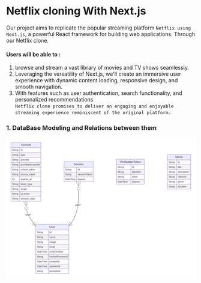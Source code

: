 # Netflix cloning  With Next.js
Our project aims to replicate the popular streaming platform `Netflix using Next.js`, a powerful React framework for building web applications. Through our Netflix clone.<br/> 
#### Users will be able to : <br/>
1. browse and stream a vast library of movies and TV shows seamlessly. 
2. Leveraging the versatility of Next.js, we'll create an immersive user experience with dynamic content loading, responsive design, and smooth navigation. 
3. With features such as user authentication, search functionality, and personalized recommendations <br /> 
`Netflix clone promises to deliver an engaging and enjoyable streaming experience reminiscent of the original platform.`


### 1. DataBase Modeling and Relations between them
!["PrismaDatabase"](prisma-db.svg)
